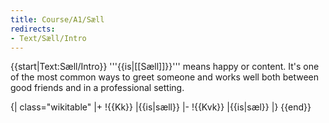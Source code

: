 ```yaml
---
title: Course/A1/Sæll
redirects:
- Text/Sæll/Intro
---
```


{{start|Text:Sæll/Intro}}
'''{{is|[[Sæll]]}}''' means happy or content. It's one of the most common ways to greet someone and works well both between good friends and in a professional setting. 

{| class="wikitable"
|+
!{{Kk}}
|{{is|sæll}}
|-
!{{Kvk}}
|{{is|sæl}}
|}
{{end}}